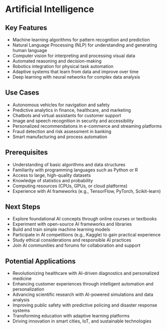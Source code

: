 # Artificial Intelligence
## Key Features
- Machine learning algorithms for pattern recognition and prediction
- Natural Language Processing (NLP) for understanding and generating human language
- Computer vision for interpreting and processing visual data
- Automated reasoning and decision-making
- Robotics integration for physical task automation
- Adaptive systems that learn from data and improve over time
- Deep learning with neural networks for complex data analysis

## Use Cases
- Autonomous vehicles for navigation and safety
- Predictive analytics in finance, healthcare, and marketing
- Chatbots and virtual assistants for customer support
- Image and speech recognition in security and accessibility
- Personalized recommendations in e-commerce and streaming platforms
- Fraud detection and risk assessment in banking
- Smart manufacturing and process automation

## Prerequisites
- Understanding of basic algorithms and data structures
- Familiarity with programming languages such as Python or R
- Access to large, high-quality datasets
- Knowledge of statistics and probability
- Computing resources (CPUs, GPUs, or cloud platforms)
- Experience with AI frameworks (e.g., TensorFlow, PyTorch, Scikit-learn)

## Next Steps
- Explore foundational AI concepts through online courses or textbooks
- Experiment with open-source AI frameworks and libraries
- Build and train simple machine learning models
- Participate in AI competitions (e.g., Kaggle) to gain practical experience
- Study ethical considerations and responsible AI practices
- Join AI communities and forums for collaboration and support

## Potential Applications
- Revolutionizing healthcare with AI-driven diagnostics and personalized medicine
- Enhancing customer experiences through intelligent automation and personalization
- Advancing scientific research with AI-powered simulations and data analysis
- Improving public safety with predictive policing and disaster response systems
- Transforming education with adaptive learning platforms
- Driving innovation in smart cities, IoT, and sustainable technologies
